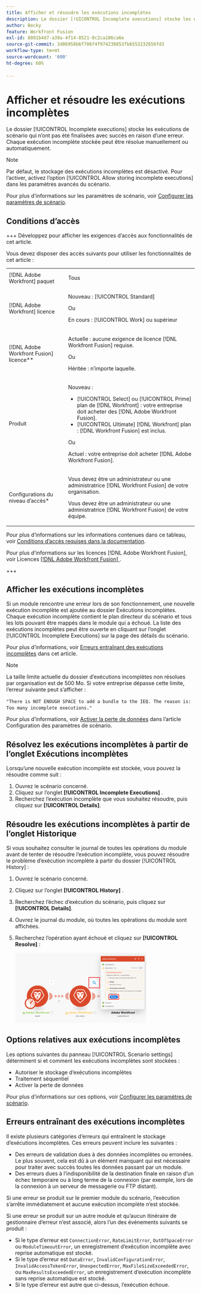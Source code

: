 ```yaml
---
title: Afficher et résoudre les exécutions incomplètes
description: Le dossier [!UICONTROL Incomplete executions] stocke les exécutions de scénario qui n’ont pas été finalisées avec succès en raison d’une erreur. Chaque exécution incomplète stockée peut être résolue manuellement ou automatiquement.
author: Becky
feature: Workfront Fusion
exl-id: 8891b4d7-a39a-4f14-8521-8c2ca186ca6e
source-git-commit: 3d06958b6f706f4f974230853fb6553232656fd3
workflow-type: tm+mt
source-wordcount: '600'
ht-degree: 60%

---
```


# Afficher et résoudre les exécutions incomplètes

Le dossier [!UICONTROL Incomplete executions] stocke les exécutions de scénario qui n’ont pas été finalisées avec succès en raison d’une erreur. Chaque exécution incomplète stockée peut être résolue manuellement ou automatiquement.

>[!NOTE]
>
>Par défaut, le stockage des exécutions incomplètes est désactivé. Pour l’activer, activez l’option [!UICONTROL Allow storing incomplete executions] dans les paramètres avancés du scénario.
>
>Pour plus d’informations sur les paramètres de scénario, voir [Configurer les paramètres de scénario](/help/workfront-fusion/create-scenarios/config-scenarios-settings/configure-scenario-settings.md).

## Conditions d’accès

+++ Développez pour afficher les exigences d’accès aux fonctionnalités de cet article.

Vous devez disposer des accès suivants pour utiliser les fonctionnalités de cet article :

<table style="table-layout:auto">
 <col> 
 <col> 
 <tbody> 
  <tr> 
   <td role="rowheader">[!DNL Adobe Workfront] paquet</td> 
   <td> <p>Tous</p> </td> 
  </tr> 
  <tr data-mc-conditions=""> 
   <td role="rowheader">[!DNL Adobe Workfront] licence</td> 
   <td> <p>Nouveau : [!UICONTROL Standard]</p><p>Ou</p><p>En cours : [!UICONTROL Work] ou supérieur</p> </td> 
  </tr> 
  <tr> 
   <td role="rowheader">[!DNL Adobe Workfront Fusion] licence**</td> 
   <td>
   <p>Actuelle : aucune exigence de licence [!DNL Workfront Fusion] requise.</p>
   <p>Ou</p>
   <p>Héritée : n’importe laquelle. </p>
   </td> 
  </tr> 
  <tr> 
   <td role="rowheader">Produit</td> 
   <td>
   <p>Nouveau :</p> <ul><li>[!UICONTROL Select] ou [!UICONTROL Prime] plan de [!DNL Workfront] : votre entreprise doit acheter des [!DNL Adobe Workfront Fusion].</li><li>[!UICONTROL Ultimate] [!DNL Workfront] plan : [!DNL Workfront Fusion] est inclus.</li></ul>
   <p>Ou</p>
   <p>Actuel : votre entreprise doit acheter [!DNL Adobe Workfront Fusion].</p>
   </td> 
  </tr>
  <tr data-mc-conditions=""> 
   <td role="rowheader">Configurations du niveau d’accès*</td> 
   <td> 
     <p>Vous devez être un administrateur ou une administratrice [!DNL Workfront Fusion] de votre organisation.</p>
     <p>Vous devez être un administrateur ou une administratrice [!DNL Workfront Fusion] de votre équipe.</p>
   </td> 
  </tr> 
   </td> 
  </tr> 
 </tbody> 
</table>

Pour plus d’informations sur les informations contenues dans ce tableau, voir [Conditions d’accès requises dans la documentation](/help/workfront-fusion/references/licenses-and-roles/access-level-requirements-in-documentation.md).

Pour plus d’informations sur les licences [!DNL Adobe Workfront Fusion], voir Licences [[!DNL Adobe Workfront Fusion] ](/help/workfront-fusion/set-up-and-manage-workfront-fusion/licensing-operations-overview/license-automation-vs-integration.md).

+++

## Afficher les exécutions incomplètes

Si un module rencontre une erreur lors de son fonctionnement, une nouvelle exécution incomplète est ajoutée au dossier Exécutions incomplètes. Chaque exécution incomplète contient le plan directeur du scénario et tous les lots pouvant être mappés dans le module qui a échoué. La liste des exécutions incomplètes peut être ouverte en cliquant sur l’onglet [!UICONTROL Incomplete Executions] sur la page des détails du scénario.

<!--

![](assets/incomplete-executions-tab-350x102.png)

-->

Pour plus d’informations, voir [Erreurs entraînant des exécutions incomplètes](#errors-resulting-into-incomplete-executions) dans cet article.

>[!NOTE]
>
>La taille limite actuelle du dossier d’exécutions incomplètes non résolues par organisation est de 500 Mo. Si votre entreprise dépasse cette limite, l’erreur suivante peut s’afficher :
>
>`"There is NOT ENOUGH SPACE to add a bundle to the IEQ. The reason is: Too many incomplete executions."`
>
>Pour plus d’informations, voir [Activer la perte de données](/help/workfront-fusion/create-scenarios/config-scenarios-settings/configure-scenario-settings.md#enable-data-loss) dans l’article Configuration des paramètres de scénario.


## Résolvez les exécutions incomplètes à partir de l’onglet Exécutions incomplètes

Lorsqu’une nouvelle exécution incomplète est stockée, vous pouvez la résoudre comme suit :

1. Ouvrez le scénario concerné.
1. Cliquez sur l’onglet **[!UICONTROL Incomplete Executions]** .
1. Recherchez l’exécution incomplète que vous souhaitez résoudre, puis cliquez sur **[!UICONTROL Details]**.


## Résoudre les exécutions incomplètes à partir de l’onglet Historique

Si vous souhaitez consulter le journal de toutes les opérations du module avant de tenter de résoudre l’exécution incomplète, vous pouvez résoudre le problème d’exécution incomplète à partir du dossier [!UICONTROL History] :

1. Ouvrez le scénario concerné.
1. Cliquez sur l’onglet **[!UICONTROL History]** .
1. Recherchez l’échec d’exécution du scénario, puis cliquez sur **[!UICONTROL Details]**.
1. Ouvrez le journal du module, où toutes les opérations du module sont affichées.
1. Recherchez l’opération ayant échoué et cliquez sur **[!UICONTROL Resolve]** :

   ![](assets/resolve-btn-350x188.png)

## Options relatives aux exécutions incomplètes

Les options suivantes du panneau [!UICONTROL Scenario settings] déterminent si et comment les exécutions incomplètes sont stockées :

* Autoriser le stockage d’exécutions incomplètes
* Traitement séquentiel
* Activer la perte de données

Pour plus d’informations sur ces options, voir [Configurer les paramètres de scénario](/help/workfront-fusion/create-scenarios/config-scenarios-settings/configure-scenario-settings.md).

## Erreurs entraînant des exécutions incomplètes

Il existe plusieurs catégories d’erreurs qui entraînent le stockage d’exécutions incomplètes. Ces erreurs peuvent inclure les suivantes :

* Des erreurs de validation dues à des données incomplètes ou erronées. Le plus souvent, cela est dû à un élément manquant qui est nécessaire pour traiter avec succès toutes les données passant par un module.
* Des erreurs dues à l’indisponibilité de la destination finale en raison d’un échec temporaire ou à long terme de la connexion (par exemple, lors de la connexion à un serveur de messagerie ou FTP distant).

Si une erreur se produit sur le premier module du scénario, l’exécution s’arrête immédiatement et aucune exécution incomplète n’est stockée.

Si une erreur se produit sur un autre module et qu’aucun itinéraire de gestionnaire d’erreur n’est associé, alors l’un des événements suivants se produit :

* Si le type d’erreur est `ConnectionError`, `RateLimitError`, `OutOfSpaceError` ou `ModuleTimeoutError`, un enregistrement d’exécution incomplète avec reprise automatique est stocké.
* Si le type d’erreur est `DataError`, `InvalidConfigurationError`, `InvalidAccessTokenError`, `UnexpectedError`, `MaxFileSizeExceededError`, ou `MaxResultsExceededError`, un enregistrement d’exécution incomplète sans reprise automatique est stocké.
* Si le type d’erreur est autre que ci-dessus, l’exécution échoue.
